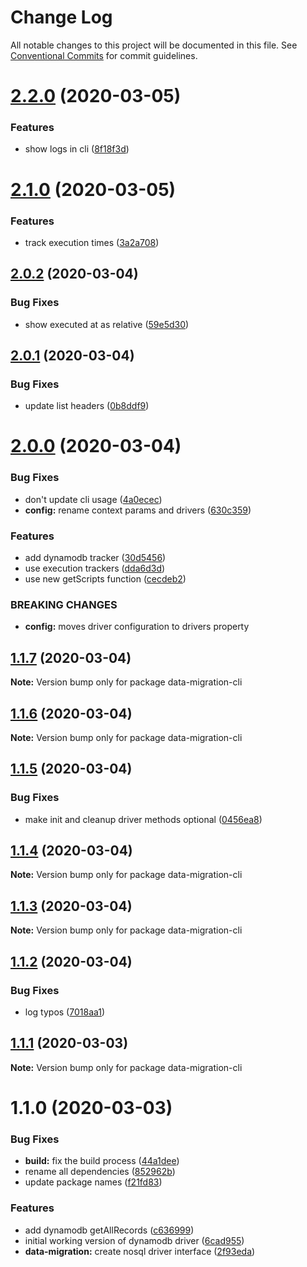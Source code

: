 # Change Log

All notable changes to this project will be documented in this file.
See [Conventional Commits](https://conventionalcommits.org) for commit guidelines.

# [2.2.0](https://github.com/theBenForce/data-migration/compare/data-migration-cli@2.1.0...data-migration-cli@2.2.0) (2020-03-05)


### Features

* show logs in cli ([8f18f3d](https://github.com/theBenForce/data-migration/commit/8f18f3d7bfb42cfa3a76d28956b91a6aade6b6dc))





# [2.1.0](https://github.com/theBenForce/data-migration/compare/data-migration-cli@2.0.2...data-migration-cli@2.1.0) (2020-03-05)


### Features

* track execution times ([3a2a708](https://github.com/theBenForce/data-migration/commit/3a2a70869b441c776f7835edfb101a0ac03def95))





## [2.0.2](https://github.com/theBenForce/data-migration/compare/data-migration-cli@2.0.1...data-migration-cli@2.0.2) (2020-03-04)


### Bug Fixes

* show executed at as relative ([59e5d30](https://github.com/theBenForce/data-migration/commit/59e5d30856d52e42bc25c18857606288dfbbaeb7))





## [2.0.1](https://github.com/theBenForce/data-migration/compare/data-migration-cli@2.0.0...data-migration-cli@2.0.1) (2020-03-04)


### Bug Fixes

* update list headers ([0b8ddf9](https://github.com/theBenForce/data-migration/commit/0b8ddf93951821b4e97e32f938ae9447a6e68e75))





# [2.0.0](https://github.com/theBenForce/data-migration/compare/data-migration-cli@1.1.7...data-migration-cli@2.0.0) (2020-03-04)


### Bug Fixes

* don't update cli usage ([4a0ecec](https://github.com/theBenForce/data-migration/commit/4a0ecec9149fd94df8de412bff2f8130c556c124))
* **config:** rename context params and drivers ([630c359](https://github.com/theBenForce/data-migration/commit/630c3597ebada4ef50a463a1bb7464f5959a8dac))


### Features

* add dynamodb tracker ([30d5456](https://github.com/theBenForce/data-migration/commit/30d54564ff40bf3731c8ccaf5f53dcfb78bb7339))
* use execution trackers ([dda6d3d](https://github.com/theBenForce/data-migration/commit/dda6d3d75c5b6e72d3e05c6c511005eeeafa0692))
* use new getScripts function ([cecdeb2](https://github.com/theBenForce/data-migration/commit/cecdeb21accca7dcf5f4b683f13d37bde1259c4a))


### BREAKING CHANGES

* **config:** moves driver configuration to drivers property





## [1.1.7](https://github.com/theBenForce/data-migration/compare/data-migration-cli@1.1.6...data-migration-cli@1.1.7) (2020-03-04)

**Note:** Version bump only for package data-migration-cli





## [1.1.6](https://github.com/theBenForce/data-migration/compare/data-migration-cli@1.1.5...data-migration-cli@1.1.6) (2020-03-04)

**Note:** Version bump only for package data-migration-cli





## [1.1.5](https://github.com/theBenForce/data-migration/compare/data-migration-cli@1.1.4...data-migration-cli@1.1.5) (2020-03-04)


### Bug Fixes

* make init and cleanup driver methods optional ([0456ea8](https://github.com/theBenForce/data-migration/commit/0456ea889fab04312adcf70dd983c8e623b1eaad))





## [1.1.4](https://github.com/theBenForce/data-migration/compare/data-migration-cli@1.1.3...data-migration-cli@1.1.4) (2020-03-04)

**Note:** Version bump only for package data-migration-cli





## [1.1.3](https://github.com/theBenForce/data-migration/compare/data-migration-cli@1.1.2...data-migration-cli@1.1.3) (2020-03-04)

**Note:** Version bump only for package data-migration-cli





## [1.1.2](https://github.com/theBenForce/data-migration/compare/data-migration-cli@1.1.1...data-migration-cli@1.1.2) (2020-03-04)


### Bug Fixes

* log typos ([7018aa1](https://github.com/theBenForce/data-migration/commit/7018aa10dd4e990165e90eb44694d528beed32b3))





## [1.1.1](https://github.com/theBenForce/data-migration/compare/data-migration-cli@1.1.0...data-migration-cli@1.1.1) (2020-03-03)

**Note:** Version bump only for package data-migration-cli





# 1.1.0 (2020-03-03)


### Bug Fixes

* **build:** fix the build process ([44a1dee](https://github.com/theBenForce/data-migration/commit/44a1dee9335b7d291ec7f82250c49836f80e8873))
* rename all dependencies ([852962b](https://github.com/theBenForce/data-migration/commit/852962b38478a0c9bcf3d9a356bdbbab7959e95f))
* update package names ([f21fd83](https://github.com/theBenForce/data-migration/commit/f21fd83710b0a282b0f1527f983ebf03b4e79050))


### Features

* add dynamodb getAllRecords ([c636999](https://github.com/theBenForce/data-migration/commit/c63699987063f2c8dcd68e88231c76347715056a))
* initial working version of dynamodb driver ([6cad955](https://github.com/theBenForce/data-migration/commit/6cad955c73e9e100fff99e54110fd20b7d38c335))
* **data-migration:** create nosql driver interface ([2f93eda](https://github.com/theBenForce/data-migration/commit/2f93edae8e5812e28fd998a876068e61b94b3df3))
